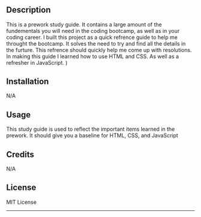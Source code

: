 # <Prework Study Guide>

## Description

This is a prework study guide. It contains a large amount of the fundementals you will need in the coding bootcamp, as well as in your coding career. I built this project as a quick refrence guide to help me throught the bootcamp. It solves the need to try and find all the details in the furture. This refrence should quickly help me come up with resolutions. In making this guide I learned how to use HTML and CSS. As well as a refresher in JavaScript.
)

## Installation
N/A

## Usage

This study guide is used to reflect the important items learned in the prework. It should give you a baseline for HTML, CSS, and JavaScript

## Credits
N/A

## License

MIT License

---
